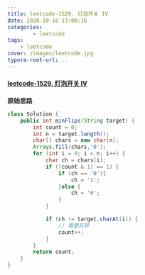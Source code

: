 ```yaml
---
title: leetcode-1529. 灯泡开关 IV
date: 2020-10-16 13:00:16
categories: 
		- leetcode
tags: 
	- leetcode
cover: /images/leetcode.jpg
typora-root-url: ..
---
```


#### [leetcode-1529. 灯泡开关 IV](https://leetcode-cn.com/problems/bulb-switcher-iv/)

**原始思路**

```java
class Solution {
    public int minFlips(String target) {
        int count = 0;
        int n = target.length();
        char[] chars = new char[n];
        Arrays.fill(chars,'0');
        for (int i = 0; i < n; i++) {
            char ch = chars[i];
            if ((count & 1) == 1) {
                if (ch == '0'){
                    ch = '1';
                }else {
                    ch = '0';
                }
            }

            if (ch != target.charAt(i)) {
                // 需要反转
                count++;
            }
        }
        return count;
    }
}
```

